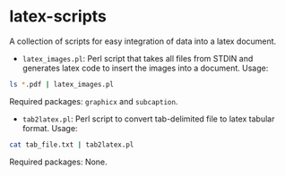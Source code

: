 # latex-scripts
A collection of scripts for easy integration of
data into a latex document.

* ```latex_images.pl```: Perl script that takes all files from STDIN and generates latex code to insert the images into a document. Usage:

```bash
ls *.pdf | latex_images.pl
```
Required packages: ```graphicx``` and ```subcaption```.

* ```tab2latex.pl```: Perl script to convert tab-delimited file to latex tabular format. Usage:

```bash
cat tab_file.txt | tab2latex.pl
```
Required packages: None.
